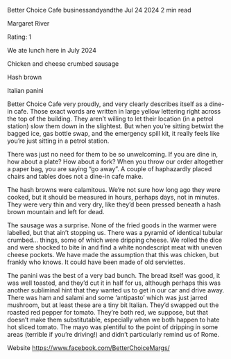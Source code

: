 Better Choice Cafe
businessandyandthe
Jul 24 2024
2 min read


Margaret River 

Rating: 1 

We ate lunch here in July 2024

Chicken and cheese crumbed sausage

Hash brown

Italian panini 

Better Choice Cafe very proudly, and very clearly describes itself as a dine-in cafe. Those exact words are written in large yellow lettering right across the top of the building. They aren’t willing to let their location (in a petrol station) slow them down in the slightest. But when you’re sitting betwixt the bagged ice, gas bottle swap, and the emergency spill kit, it really feels like you’re just sitting in a petrol station. 

There was just no need for them to be so unwelcoming. If you are dine in, how about a plate? How about a fork? When you throw our order altogether a paper bag, you are saying “go away”. A couple of haphazardly placed chairs and tables does not a dine-in cafe make. 

The hash browns were calamitous. We’re not sure how long ago they were cooked, but it should be measured in hours, perhaps days, not in minutes. They were very thin and very dry, like they’d been pressed beneath a hash brown mountain and left for dead. 

The sausage was a surprise. None of the fried goods in the warmer were labelled, but that ain’t stopping us. There was a pyramid of identical tubular crumbed… things, some of which were dripping cheese. We rolled the dice and were shocked to bite in and find a white nondescript meat with uneven cheese pockets. We have made the assumption that this was chicken, but frankly who knows. It could have been made of old serviettes. 

The panini was the best of a very bad bunch. The bread itself was good, it was well toasted, and they’d cut it in half for us, although perhaps this was another subliminal hint that they wanted us to get in our car and drive away. There was ham and salami and some ‘antipasto’ which was just jarred mushroom, but at least these are a tiny bit Italian. They’d swapped out the roasted red pepper for tomato. They’re both red, we suppose, but that doesn’t make them substitutable, especially when we both happen to hate hot sliced tomato. The mayo was plentiful to the point of dripping in some areas (terrible if you’re driving!) and didn’t particularly remind us of Rome. 

Website https://www.facebook.com/BetterChoiceMargs/